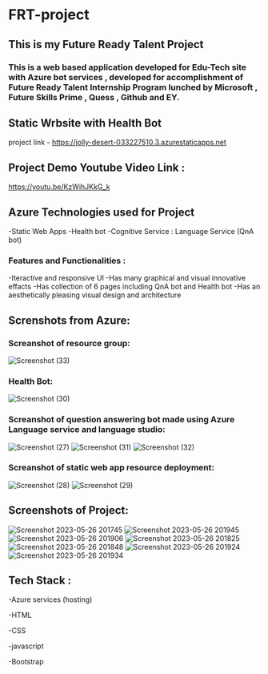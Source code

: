 # FRT-project

## This is my Future Ready Talent Project

### This is a web based application developed for Edu-Tech site with Azure bot services , developed for accomplishment of Future Ready Talent Internship Program lunched by Microsoft , Future Skills Prime , Quess , Github and EY.

## Static Wrbsite with Health Bot
project link - https://jolly-desert-033227510.3.azurestaticapps.net

## Project Demo Youtube Video Link :
https://youtu.be/KzWihJKkG_k

## Azure Technologies used for Project
-Static Web Apps
-Health bot
-Cognitive Service : Language Service (QnA bot)
### Features and Functionalities :
-Iteractive and responsive UI
-Has many graphical and visual innovative effacts
-Has collection of 6 pages including QnA bot and Health bot
-Has an aesthetically pleasing visual design and architecture
## Screnshots from Azure:
### Screanshot of resource group:
![Screenshot (33)](https://github.com/Nabojyoti545/FRT-project/assets/130088613/da0d266c-38f9-4fe5-8540-e7a308d03c65)
### Health Bot:
![Screenshot (30)](https://github.com/Nabojyoti545/FRT-project/assets/130088613/f1d3a4d9-bc3b-4514-967a-5ff91d35e1ae)
### Screanshot of question answering bot made using Azure Language service and language studio:
![Screenshot (27)](https://github.com/Nabojyoti545/FRT-project/assets/130088613/3bfad649-2e95-4c12-a108-75b5d8e20517)
![Screenshot (31)](https://github.com/Nabojyoti545/FRT-project/assets/130088613/d2e56777-fc81-43a7-aefa-ab7aef2854c7)
![Screenshot (32)](https://github.com/Nabojyoti545/FRT-project/assets/130088613/452fb290-fbbc-40d9-9116-c72dcbc2992e)
### Screanshot of static web app resource deployment:
![Screenshot (28)](https://github.com/Nabojyoti545/FRT-project/assets/130088613/1fa1119c-a4a9-4997-85c7-b8a034cdd41e)
![Screenshot (29)](https://github.com/Nabojyoti545/FRT-project/assets/130088613/d7573cf9-de85-48fd-899e-f347e8d168cd)
## Screenshots of Project:
![Screenshot 2023-05-26 201745](https://github.com/Nabojyoti545/FRT-project/assets/130088613/18223e78-ef4e-45c4-9023-f83c0705cf1f)
![Screenshot 2023-05-26 201945](https://github.com/Nabojyoti545/FRT-project/assets/130088613/2d75738c-6488-4117-8de0-00c8528c67f2)
![Screenshot 2023-05-26 201906](https://github.com/Nabojyoti545/FRT-project/assets/130088613/ec5a74ea-44de-4758-bb43-700bcebb417b)
![Screenshot 2023-05-26 201825](https://github.com/Nabojyoti545/FRT-project/assets/130088613/63b1b545-d91d-4b9b-acf3-ff92b1896f06)
![Screenshot 2023-05-26 201848](https://github.com/Nabojyoti545/FRT-project/assets/130088613/58625cf0-898e-41bb-a5e9-40f88eef4dfa)
![Screenshot 2023-05-26 201924](https://github.com/Nabojyoti545/FRT-project/assets/130088613/3d7e8ba9-82a7-4d65-aac7-3d9131b439a0)
![Screenshot 2023-05-26 201934](https://github.com/Nabojyoti545/FRT-project/assets/130088613/e6eb6654-391b-4e0b-8594-6d4d880738cb)


## Tech Stack :
-Azure services (hosting)

-HTML

-CSS

-javascript

-Bootstrap
